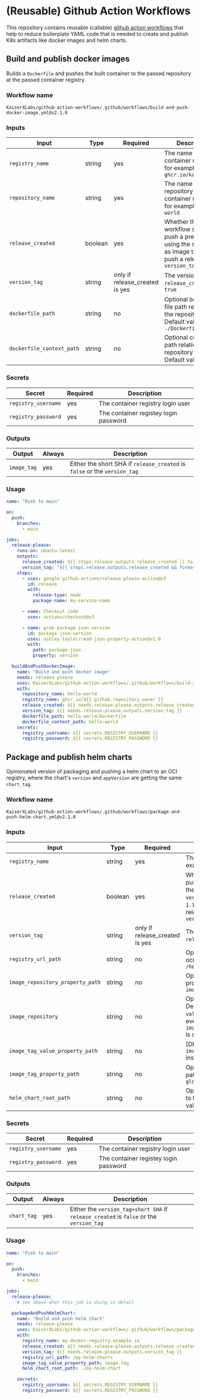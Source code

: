 # (Reusable) Github Action Workflows

This repository contains reusable (callable) [github action workflows](https://github.com/features/actions) that help to reduce boilerplate YAML code that is needed to create and publish K8s artifacts like docker images and helm charts.

## Build and publish docker images

Builds a `Dockerfile` and pushes the built container to the passed repository at the passed container registry.

### Workflow name

<!-- x-release-please-start-version -->

`KaiserXLabs/github-action-workflows/.github/workflows/build-and-push-docker-image.yml@v2.1.0`

<!-- x-release-please-end -->

### Inputs

| Input                     | Type    | Required                       | Description                                                                                                            |
| ------------------------- | ------- | ------------------------------ | ---------------------------------------------------------------------------------------------------------------------- |
| `registry_name`           | string  | yes                            | The name of the container registry, for example `ghcr.io/kaiserxlabs`                                                  |
| `repository_name`         | string  | yes                            | The name of the repository at the container registry, for example `hello-world`                                        |
| `release_created`         | boolean | yes                            | Whether this workflow should push a pre-release using the short SHA as image tag or push a release using `version_tag` |
| `version_tag`             | string  | only if release_created is yes | The version tag if `release_created` is `true`                                                                         |
| `dockerfile_path`         | string  | no                             | Optional `Dockerfile` file path relative to the repository root. Default value is `./Dockerfile`                       |
| `dockerfile_context_path` | string  | no                             | Optional context path relative to the repository root. Default value is `.`                                            |

### Secrets

| Secret              | Required | Description                           |
| ------------------- | -------- | ------------------------------------- |
| `registry_username` | yes      | The container registry login user     |
| `registry_password` | yes      | The container registey login password |

### Outputs

| Output      | Always | Description                                                               |
| ----------- | ------ | ------------------------------------------------------------------------- |
| `image_tag` | yes    | Either the short SHA if `release_created` is `false` or the `version_tag` |

### Usage

```yaml
name: "Push to main"

on:
  push:
    branches:
      - main

jobs:
  release-please:
    runs-on: ubuntu-latest
    outputs:
      release_created: ${{ steps.release.outputs.release_created || false }}
      version_tag: "${{ steps.release.outputs.release_created && format('{0}.{1}.{2}',steps.release.outputs.major,steps.release.outputs.minor,steps.release.outputs.patch) || steps.package-json-version.outputs.value }}"
    steps:
      - uses: google-github-actions/release-please-action@v3
        id: release
        with:
          release-type: node
          package-name: my-service-name

      - name: Checkout code
        uses: actions/checkout@v3

      - name: grab package json version
        id: package-json-version
        uses: ashley-taylor/read-json-property-action@v1.0
        with:
          path: package.json
          property: version

  buildAndPushDockerImage:
    name: "Build and push docker image"
    needs: release-please
    uses: KaiserXLabs/github-action-workflows/.github/workflows/build-and-push-docker-image.yml@v2.1.0 # x-release-please-version
    with:
      repository_name: hello-world
      registry_name: ghcr.io/${{ github.repository_owner }}
      release_created: ${{ needs.release-please.outputs.release_created == 'true' }}
      version_tag: ${{ needs.release-please.outputs.version_tag }}
      dockerfile_path: hello-world/Dockerfile
      dockerfile_context_path: hello-world
    secrets:
      registry_username: ${{ secrets.REGISTRY_USERNAME }}
      registry_password: ${{ secrets.REGISTRY_PASSWORD }}
```

## Package and publish helm charts

Opinionated version of packaging and pushing a helm chart to an OCI registry, where the chart's `version` and `appVersion` are getting the same `chart_tag`.

### Workflow name

<!-- x-release-please-start-version -->

`KaiserXLabs/github-action-workflows/.github/workflows/package-and-push-helm-chart.yml@v2.1.0`

<!-- x-release-please-end -->

### Inputs

| Input                            | Type    | Required                       | Description                                                                                                                                                               |
| -------------------------------- | ------- | ------------------------------ | ------------------------------------------------------------------------------------------------------------------------------------------------------------------------- |
| `registry_name`                  | string  | yes                            | The name of the oci registry, for example `ghcr.io/kaiserxlabs`                                                                                                           |
| `release_created`                | boolean | yes                            | Whether this workflow should push a pre-release appending the short SHA to the `version_tag` (for example `1.1.3+9a34175`) or push a release using only the `version_tag` |
| `version_tag`                    | string  | only if release_created is yes | The version tag if `release_created` is `true`                                                                                                                            |
| `registry_url_path`              | string  | no                             | Optional repository path at the oci registry. Default value is `/helm`                                                                                                    |
| `image_repository_property_path` | string  | no                             | Optional image repository property path. Default value is `image.repository`                                                                                              |
| `image_repository`               | string  | no                             | Optional image repository value. Default value is `""`. If not set, the `values.yaml` is not updated, even if `image_repository_property_path` is set                     |
| `image_tag_value_property_path`  | string  | no                             | [DEPRECATED] Use `image_tag_property_path` instead.                                                                                                                       |
| `image_tag_property_path`        | string  | no                             | Optional image tag property path. Default value is `global.image.tag`                                                                                                     |
| `helm_chart_root_path`           | string  | no                             | Optional helm chart path relative to the repository root. Default value is `./charts`                                                                                     |

### Secrets

| Secret              | Required | Description                           |
| ------------------- | -------- | ------------------------------------- |
| `registry_username` | yes      | The container registry login user     |
| `registry_password` | yes      | The container registey login password |

### Outputs

| Output      | Always | Description                                                                             |
| ----------- | ------ | --------------------------------------------------------------------------------------- |
| `chart_tag` | yes    | Either the `version_tag+short SHA` if `release_created` is `false` or the `version_tag` |

### Usage

```yaml
name: "Push to main"

on:
  push:
    branches:
      - main

jobs:
  release-please:
    # see above what this job is doing in detail

  packageAndPushHelmChart:
    name: "Build and push helm chart"
    needs: release-please
    uses: KaiserXLabs/github-action-workflows/.github/workflows/package-and-push-helm-chart.yml@v2.1.0 # x-release-please-version
    with:
      registry_name: my-docker-registry.example.io
      release_created: ${{ needs.release-please.outputs.release_created == 'true' }}
      version_tag: ${{ needs.release-please.outputs.version_tag }}
      registry_url_path: /my-helm-charts
      image_tag_value_property_path: image.tag
      helm_chart_root_path: ./my-helm-chart

    secrets:
      registry_username: ${{ secrets.REGISTRY_USERNAME }}
      registry_password: ${{ secrets.REGISTRY_PASSWORD }}
```
